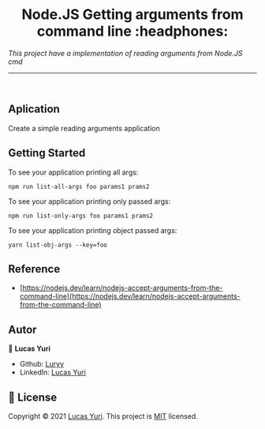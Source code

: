 <h1 align="center">Node.JS Getting arguments from command line :headphones: </h1>

_This project have a implementation of reading arguments from Node.JS cmd_

----
<br/>

## Aplication
Create a simple reading arguments application

## Getting Started

To see your application printing all args:
```
npm run list-all-args foo params1 prams2
```

To see your application printing only passed args:
```
npm run list-only-args foo params1 prams2
```

To see your application printing object passed args:
```
yarn list-obj-args --key=foo
```


## Reference
- [https://nodejs.dev/learn/nodejs-accept-arguments-from-the-command-line](https://nodejs.dev/learn/nodejs-accept-arguments-from-the-command-line)

## Autor

👤 **Lucas Yuri**

- Github: [Luryy](https://github.com/luryy)
- LinkedIn: [Lucas Yuri](https://linkedin.com/in/lucas-yuri)


## 📝 License

Copyright © 2021 [Lucas Yuri](https://github.com/luryy).
This project is [MIT](LICENSE) licensed.
